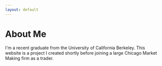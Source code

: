 ```yaml
---
layout: default
---
```

# About Me

I'm a recent graduate from the University of California Berkeley. This website is a project I created shortly before joining a large Chicago Market Making firm as a trader. 
